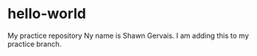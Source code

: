 # hello-world
My practice repository
Ny name is Shawn Gervais. 
I am adding this to my practice branch.

